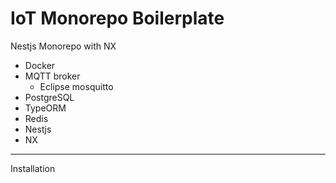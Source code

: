 # IoT Monorepo Boilerplate

Nestjs Monorepo with NX

- Docker
- MQTT broker
  - Eclipse mosquitto
- PostgreSQL
- TypeORM
- Redis
- Nestjs
- NX


---  

Installation

<pre>
</pre>
